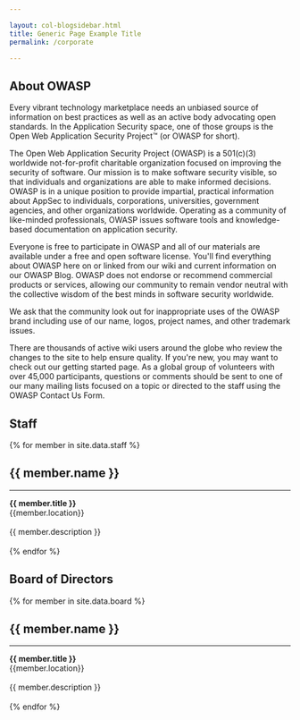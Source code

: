 ```yaml
---

layout: col-blogsidebar.html
title: Generic Page Example Title
permalink: /corporate

---
```


## About OWASP

Every vibrant technology marketplace needs an unbiased source of information on best practices as well as an active body advocating open standards. In the Application Security space, one of those groups is the Open Web Application Security Project™ (or OWASP for short).

The Open Web Application Security Project (OWASP) is a 501(c)(3) worldwide not-for-profit charitable organization focused on improving the security of software. Our mission is to make software security visible, so that individuals and organizations are able to make informed decisions. OWASP is in a unique position to provide impartial, practical information about AppSec to individuals, corporations, universities, government agencies, and other organizations worldwide. Operating as a community of like-minded professionals, OWASP issues software tools and knowledge-based documentation on application security.

Everyone is free to participate in OWASP and all of our materials are available under a free and open software license. You'll find everything about OWASP here on or linked from our wiki and current information on our OWASP Blog. OWASP does not endorse or recommend commercial products or services, allowing our community to remain vendor neutral with the collective wisdom of the best minds in software security worldwide.

We ask that the community look out for inappropriate uses of the OWASP brand including use of our name, logos, project names, and other trademark issues.

There are thousands of active wiki users around the globe who review the changes to the site to help ensure quality. If you're new, you may want to check out our getting started page. As a global group of volunteers with over 45,000 participants, questions or comments should be sent to one of our many mailing lists focused on a topic or directed to the staff using the OWASP Contact Us Form.

## Staff

<section id="staff" class="corporate">
<div>	
 {% for member in site.data.staff %}
    <div class="member-container">
        <div class="member-img-container">	
            <div class="member-img" style="background-image: url(/assets/images{{ member.image }});">
            </div>
        </div>
        <div class="member-caption"><h2>{{ member.name }}</h2><hr><strong>{{ member.title }}</strong><br/><div class="member-location">{{member.location}}</div></div><br/>
        <div class="member-info">{{ member.description }}</div>	
    </div>
    <div style="height:18px;"></div>
{% endfor %}	
</div>
</section>


<h2>Board of Directors</h2>


<section id="board" class="corporate">
<div>	
 {% for member in site.data.board %}
    <div class="member-container">
        <div class="member-img-container">	
            <div class="member-img" style="background-image: url(/assets/images{{ member.image }});">
            </div>
        </div>
        <div class="member-caption"><h2>{{ member.name }}</h2><hr><strong>{{ member.title }}</strong><br/><div class="member-location">{{member.location}}</div></div><br/>
        <div class="member-info">{{ member.description }}</div>	
    </div>
    <div style="height:18px;"></div>
{% endfor %}	
</div>
</section>
